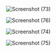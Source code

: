 ![Screenshot (73)](https://github.com/RuchiAgrawal9186/CVIP_Web_Development/assets/112552732/bcf0aabd-2e21-4ddd-968b-c54c888da6b3)

![Screenshot (76)](https://github.com/RuchiAgrawal9186/CVIP_Web_Development/assets/112552732/2c53dcb9-4ad3-49ab-942a-5f8ec7983429)

![Screenshot (74)](https://github.com/RuchiAgrawal9186/CVIP_Web_Development/assets/112552732/40d25896-6f01-4552-bbb7-1380a29a6d48)

![Screenshot (75)](https://github.com/RuchiAgrawal9186/CVIP_Web_Development/assets/112552732/b0534a5e-96e2-4301-bc8f-69357e2f59a7)